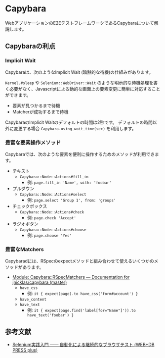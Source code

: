 # Capybara

WebアプリケーションのE2EテストフレームワークであるCapybaraについて解説します。

## Capybaraの利点

### Implicit Wait

Capybaraは、次のようなImplicit Wait (暗黙的な待機)の仕組みがあります。

`Kernel.#sleep` や `Selenium::WebDriver::Wait` のような明示的な待機処理を書く必要がなく、Javascriptによる動的な画面上の要素変更に簡単に対応することができます。

- 要素が見つかるまで待機
- Matcherが成功するまで待機

CapybaraのImplicit Waitのデフォルトの時間は2秒です。
デフォルトの時間以外に変更する場合 `Capybara.using_wait_time(sec)` を利用します。

### 豊富な要素操作メソッド

Capybaraでは、次のような要素を便利に操作するためのメソッドが利用できます。

- テキスト
  - `Capybara::Node::Actions#fill_in`
    - 例: `page.fill_in 'Name', with: 'foobar'`
- プルダウン
  - `Capybara::Node::Actions#select`
    - 例: `page.select 'Group 1', from: 'groups'`
- チェックボックス
  - `Capybara::Node::Actions#check`
    - 例: `page.check 'Accept'`
- ラジオボタン
  - `Capybara::Node::Actions#choose`
    - 例: `page.choose 'Yes'`

### 豊富なMatchers

Capybaradには、RSpecのexpectメソッドと組み合わせて使えるいくつかのメソッドがあります。

- [Module: Capybara::RSpecMatchers — Documentation for jnicklas/capybara (master)](http://www.rubydoc.info/github/jnicklas/capybara/Capybara/RSpecMatchers)
  - `have_css`
    - 例: `it { expect(page).to have_css('form#account') }`
  - `have_content`
  - `have_text`
    - 例: `it { expect(page.find('label[for="Name"]')).to have_text('foobar') }`

## 参考文献

- [Selenium実践入門 ―― 自動化による継続的なブラウザテスト (WEB+DB PRESS plus)](https://www.amazon.co.jp/dp/4774178942)
